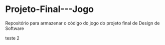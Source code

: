 # Projeto-Final---Jogo
Repositório para armazenar o código do jogo do projeto final de Design de Software

teste 2

